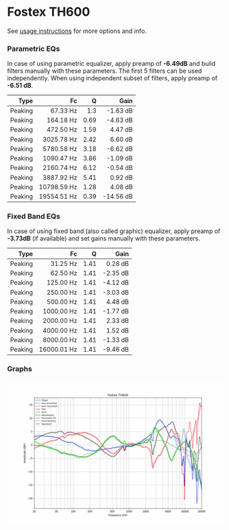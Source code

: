 # Fostex TH600
See [usage instructions](https://github.com/jaakkopasanen/AutoEq#usage) for more options and info.

### Parametric EQs
In case of using parametric equalizer, apply preamp of **-6.49dB** and build filters manually
with these parameters. The first 5 filters can be used independently.
When using independent subset of filters, apply preamp of **-6.51 dB**.

| Type    | Fc          |    Q | Gain      |
|--------:|------------:|-----:|----------:|
| Peaking | 67.33 Hz    | 1.3  | -1.63 dB  |
| Peaking | 164.18 Hz   | 0.69 | -4.63 dB  |
| Peaking | 472.50 Hz   | 1.59 | 4.47 dB   |
| Peaking | 3025.78 Hz  | 2.42 | 6.60 dB   |
| Peaking | 5780.58 Hz  | 3.18 | -6.62 dB  |
| Peaking | 1090.47 Hz  | 3.86 | -1.09 dB  |
| Peaking | 2160.74 Hz  | 6.12 | -0.54 dB  |
| Peaking | 3887.92 Hz  | 5.41 | 0.92 dB   |
| Peaking | 10798.59 Hz | 1.28 | 4.08 dB   |
| Peaking | 19554.51 Hz | 0.39 | -14.56 dB |

### Fixed Band EQs
In case of using fixed band (also called graphic) equalizer, apply preamp of **-3.73dB**
(if available) and set gains manually with these parameters.

| Type    | Fc          |    Q | Gain     |
|--------:|------------:|-----:|---------:|
| Peaking | 31.25 Hz    | 1.41 | 0.28 dB  |
| Peaking | 62.50 Hz    | 1.41 | -2.35 dB |
| Peaking | 125.00 Hz   | 1.41 | -4.12 dB |
| Peaking | 250.00 Hz   | 1.41 | -3.03 dB |
| Peaking | 500.00 Hz   | 1.41 | 4.48 dB  |
| Peaking | 1000.00 Hz  | 1.41 | -1.77 dB |
| Peaking | 2000.00 Hz  | 1.41 | 2.33 dB  |
| Peaking | 4000.00 Hz  | 1.41 | 1.52 dB  |
| Peaking | 8000.00 Hz  | 1.41 | -1.33 dB |
| Peaking | 16000.01 Hz | 1.41 | -9.46 dB |

### Graphs
![](./Fostex%20TH600.png)